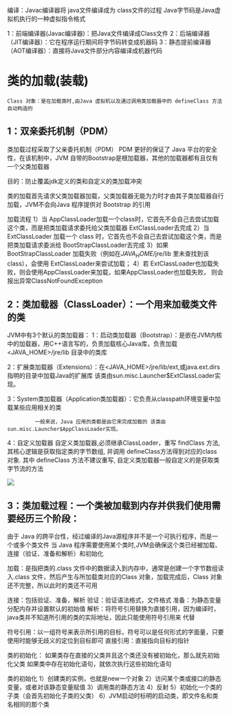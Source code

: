 
 编译：Javac编译器将 java文件编译成为 class文件的过程
 Java字节码是Java虚拟机执行的一种虚拟指令格式

1：前端编译器(Javac编译器)：把Java文件编译成Class文件
2：后端编译器（JIT编译器）：它在程序运行期间将字节码转变成机器码
3：静态提前编译器（AOT编译器）：直接将Java文件部分内容编译成机器代码

# 类的加载(装载)

	Class 对象：是在加载类时,由Java 虚拟机以及通过调用类加载器中的 defineClass 方法自动构造的 

## 1：双亲委托机制（PDM）

  类加载过程采取了父亲委托机制（PDM）
  PDM 更好的保证了 Java 平台的安全性，在该机制中，JVM 自带的Bootstrap是根加载器，其他的加载器都有且仅有一个父类加载器

目的：防止覆盖jdk定义的类和自定义的类加载冲突


类的加载首先请求父类加载器加载，父类加载器无能为力时才由其子类加载器自行加载，JVM不会向Java 程序提供对 Bootstrap 的引用

 加载流程
  1）当 AppClassLoader加载一个class时，它首先不会自己去尝试加载这个类，而是把类加载请求委托给父类加载器
     ExtClassLoader去完成
  2）当 ExtClassLoader 加载一个 class 时，它首先也不会自己去尝试加载这个类，而是把类加载请求委派给
     BootStrapClassLoader去完成 
  3）如果 BootStrapClassLoader 加载失败（例如在$JAVA_HOME$/jre/lib 里未查找到该 class），会使用
     ExtClassLoader来尝试加载；
  4）若 ExtClassLoader也加载失败，则会使用AppClassLoader来加载，如果AppClassLoader也加载失败，
     则会报出异常ClassNotFoundException



## 2：类加载器（ClassLoader）：一个用来加载类文件的类

JVM中有3个默认的类加载器：
    1：启动类加载器（Bootstrap）：是嵌在JVM内核中的加载器，用C++语言写的，负责加载核心Java库，负责加载<JAVA_HOME>/jre/lib 目录中的类库

2：扩展类加载器（Extensions）：在<JAVA_HOME>/jre/lib/ext,或java.ext.dirs指明的目录中加载Java的扩展库
			   该类由sun.misc.Launcher$ExtClassLoader实现。

3：System类加载器（Application类加载器）：它负责从classpath环境变量中加载某些应用相关的类

   			 一般来说，Java 应用的类都是由它来完成加载的 该类由sun.misc.Launcher$AppClassLoader实现。

4：自定义加载器
自定义类加载器,必须继承ClassLoader，重写 findClass 方法, 其核心逻辑是获取指定类的字节数组, 并调用 defineClass方法得到对应的class 对象. 其中 defineClass 方法不建议重写, 自定义类加载器一般自定义的是获取类字节流的方法

![](F:\note\9：JVM\自定义类加载器.png)

## 3：类加载过程：一个类被加载到内存并供我们使用需要经历三个阶段：

  由于 Java 的跨平台性，经过编译的Java源程序并不是一个可执行程序，而是一个或多个类文件
  当 Java 程序需要使用某个类时,JVM会确保这个类已经被加载、连接（验证、准备和解析）和初始化

  加载：是指把类的.class 文件中的数据读入到内存中，通常是创建一个字节数组读入.class 文件，然后产生与所加载类对应的Class
	对象，加载完成后，Class 对象还不完整，所以此时的类还不可用

  连接：包括验证、准备，解析
	验证：验证语法格式，文件格式
	准备：为静态变量分配内存并设置默认的初始值
	解析：将符号引用替换为直接引用，因为编译时，java类并不知道所引用的类的实际地址，因此只能使用符号引用来	代替

 符号引用：以一组符号来表示所引用的目标，符号可以是任何形式的字面量，只要使用时能够无歧义的定位到目标即可
 直接引用：直接指向目标的指针 

  类的初始化：
	  如果类存在直接的父类并且这个类还没有被初始化，那么就先初始化父类
	  如果类中存在初始化语句，就依次执行这些初始化语句


 类的初始化 
   1）创建类的实例，也就是new一个对象 
   2）访问某个类或接口的静态变量，或者对该静态变量赋值 
   3）调用类的静态方法 
   4）反射
   5）初始化一个类的子类（会首先初始化子类的父类） 
   6）JVM启动时标明的启动类，即文件名和类名相同的那个类












